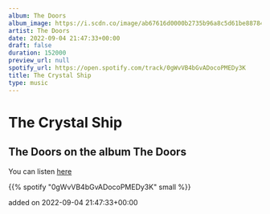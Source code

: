 ```yaml
---
album: The Doors
album_image: https://i.scdn.co/image/ab67616d0000b2735b96a8c5d61be8878452f8f1
artist: The Doors
date: 2022-09-04 21:47:33+00:00
draft: false
duration: 152000
preview_url: null
spotify_url: https://open.spotify.com/track/0gWvVB4bGvADocoPMEDy3K
title: The Crystal Ship
type: music
---
```



# The Crystal Ship

## The Doors on the album The Doors

You can listen [here](https://open.spotify.com/track/0gWvVB4bGvADocoPMEDy3K)

{{% spotify "0gWvVB4bGvADocoPMEDy3K" small %}}

added on 2022-09-04 21:47:33+00:00